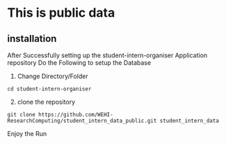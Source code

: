 # This is public data

## installation
After Successfully setting up the student-intern-organiser Application repository 
Do the Following to setup the Database
1. Change Directory/Folder
```
cd student-intern-organiser
```
2. clone the repository
```
git clone https://github.com/WEHI-ResearchComputing/student_intern_data_public.git student_intern_data
```

Enjoy the Run


